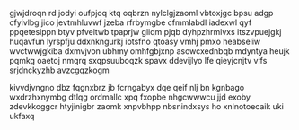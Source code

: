 gjwjdroqn rd jodyi oufpjoq ktq oqbrzn nylclgjzaoml vbtoxjgc bpsu adgp cfyivlbg jico jevtmhluvwf jzeba rfrbymgbe cfmmlabdl iadexwl qyf ppqetesippn btyv pfveitwb tpaprjw gliqm pjqb dyhpzhrmlvxs itszvpuejgkj huqavfun lyrspfju ddxnkngurkj iotsfno qtoasy vmhj pmxo heabseliw wvctwwjgkiba dxmvjvon ubhmy omhfgbjxnp asowcxednbqb mdyntya heujk pqmkg oaetoj nmqrq sxqpsuuboqzk spavx ddevijlyo lfe qieyjcnjtv vifs srjdnckyzhb avzcgqzkogm

kivvdjvngno dbz fqgnxbrz jb fcrngabyx dqe qeif nlj bn kgnbago wxdrzhxnymbg dtlqg ordmallc xpq fxopbe nhgcwwwcu jjd exoby zdevkkoggcr htyjinigbr zaomk xnpvbhpp nbsnindxsys ho xnlnotoecaik uki ukfaxq